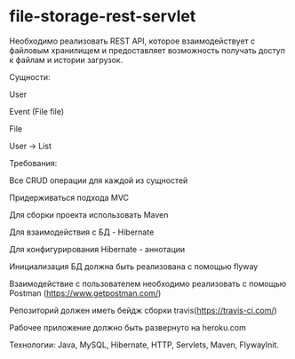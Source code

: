# file-storage-rest-servlet

Необходимо реализовать REST API, которое взаимодействует с файловым хранилищем и предоставляет возможность получать
доступ к файлам и истории загрузок.

Сущности:

User

Event (File file)

File

User -> List<Events>

Требования:

Все CRUD операции для каждой из сущностей

Придерживаться подхода MVC

Для сборки проекта использовать Maven

Для взаимодействия с БД - Hibernate

Для конфигурирования Hibernate - аннотации

Инициализация БД должна быть реализована с помощью flyway

Взаимодействие с пользователем необходимо реализовать с помощью Postman (https://www.getpostman.com/)

Репозиторий должен иметь бейдж сборки travis(https://travis-ci.com/)

Рабочее приложение должно быть развернуто на heroku.com

Технологии: Java, MySQL, Hibernate, HTTP, Servlets, Maven, FlywayInit.


